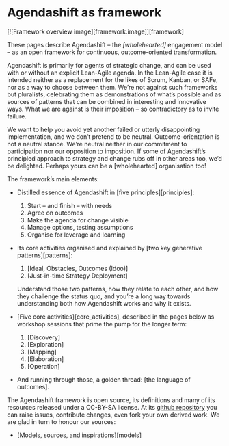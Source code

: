 # Agendashift as framework

[![Framework overview image][framework.image]][framework]

These pages describe Agendashift – the *[wholehearted]* engagement model – as an open framework for continuous, outcome-oriented transformation.

Agendashift is primarily for agents of strategic change, and can be used with or without an explicit Lean-Agile agenda. In the Lean-Agile case it is intended neither as a replacement for the likes of Scrum, Kanban, or SAFe, nor as a way to choose between them. We’re not against such frameworks but pluralists, celebrating them as demonstrations of what’s possible and as sources of patterns that can be combined in interesting and innovative ways. What we are against is their imposition – so contradictory as to invite failure.

We want to help you avoid yet another failed or utterly disappointing implementation, and we don’t pretend to be neutral. Outcome-orientation is not a neutral stance. We’re neutral neither in our commitment to participation nor our opposition to imposition. If some of Agendashift’s principled approach to strategy and change rubs off in other areas too, we’d be delighted. Perhaps yours can be a [wholehearted] organisation too!

The framework’s main elements:

  * Distilled essence of Agendashift in [five principles][principles]: 

      1. Start – and finish – with needs
      2. Agree on outcomes
      3. Make the agenda for change visible
      4. Manage options, testing assumptions
      5. Organise for leverage and learning
      
  * Its core activities organised and explained by [two key generative patterns][patterns]: 

      1. [Ideal, Obstacles, Outcomes (Idoo)]
      2. [Just-in-time Strategy Deployment]  

    Understand those two patterns, how they relate to each other, and how they challenge the status quo, and you’re a long way towards understanding both how Agendashift works and why it exists.

  * [Five core activities][core_activities], described in the pages below as workshop sessions that prime the pump for the longer term: 

      1. [Discovery]
      2. [Exploration]
      3. [Mapping]
      4. [Elaboration]
      5. [Operation]
      
  * And running through those, a golden thread: [the language of outcomes].
 
The Agendashift framework is open source, its definitions and many of its resources released under a CC-BY-SA license. At its [github repository](https://github.com/asplake/agendashift-open) you can raise issues, contribute changes, even fork your own derived work. We are glad in turn to honour our sources:

  * [Models, sources, and inspirations][models]
